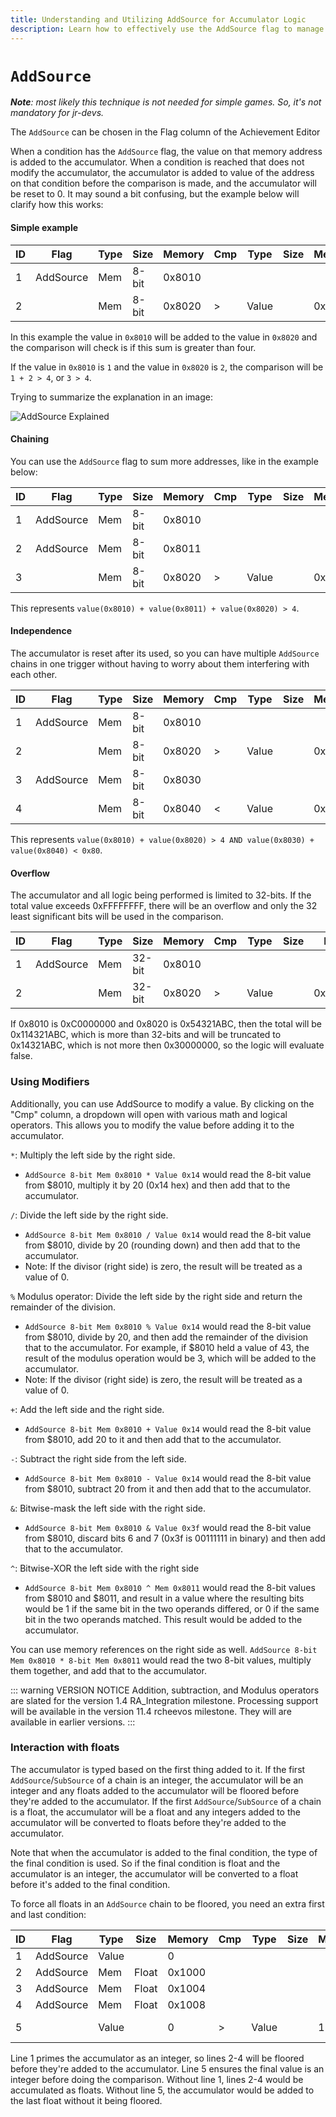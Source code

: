 ```yaml
---
title: Understanding and Utilizing AddSource for Accumulator Logic
description: Learn how to effectively use the AddSource flag to manage accumulators in achievement conditions, including chaining, modifiers, overflow handling, and interactions with float values.
---
```


# `AddSource`

_**Note**: most likely this technique is not needed for simple games. So, it's not mandatory for jr-devs._

The `AddSource` can be chosen in the Flag column of the Achievement Editor

When a condition has the `AddSource` flag, the value on that memory address is added to the accumulator. When a condition is reached that does not modify the accumulator, the accumulator is added to value of the address on that condition before the comparison is made, and the accumulator will be reset to 0. It may sound a bit confusing, but the example below will clarify how this works:

#### Simple example

| ID  | Flag      | Type | Size  | Memory | Cmp | Type  | Size | Mem/Val | Hits  |
| --- | --------- | ---- | ----- | ------ | --- | ----- | ---- | ------- | ----- |
| 1   | AddSource | Mem  | 8-bit | 0x8010 |     |       |      |         |       |
| 2   |           | Mem  | 8-bit | 0x8020 | >   | Value |      | 0x04    | 0 (0) |

In this example the value in `0x8010` will be added to the value in `0x8020` and the comparison will check is if this sum is greater than four.

If the value in `0x8010` is `1` and the value in `0x8020` is `2`, the comparison will be `1 + 2 > 4`, or `3 > 4`.

Trying to summarize the explanation in an image:

![`AddSource` Explained](https://user-images.githubusercontent.com/8508804/42702180-1712bca0-869f-11e8-9949-11021fa891bb.png)

#### Chaining

You can use the `AddSource` flag to sum more addresses, like in the example below:

| ID  | Flag      | Type | Size  | Memory | Cmp | Type  | Size | Mem/Val | Hits  |
| --- | --------- | ---- | ----- | ------ | --- | ----- | ---- | ------- | ----- |
| 1   | AddSource | Mem  | 8-bit | 0x8010 |     |       |      |         |       |
| 2   | AddSource | Mem  | 8-bit | 0x8011 |     |       |      |         |       |
| 3   |           | Mem  | 8-bit | 0x8020 | >   | Value |      | 0x04    | 0 (0) |

This represents `value(0x8010) + value(0x8011) + value(0x8020) > 4`.

#### Independence

The accumulator is reset after its used, so you can have multiple `AddSource` chains in one trigger without having to worry about them interfering with each other.

| ID  | Flag      | Type | Size  | Memory | Cmp | Type  | Size | Mem/Val | Hits  |
| --- | --------- | ---- | ----- | ------ | --- | ----- | ---- | ------- | ----- |
| 1   | AddSource | Mem  | 8-bit | 0x8010 |     |       |      |         |       |
| 2   |           | Mem  | 8-bit | 0x8020 | >   | Value |      | 0x04    | 0 (0) |
| 3   | AddSource | Mem  | 8-bit | 0x8030 |     |       |      |         |       |
| 4   |           | Mem  | 8-bit | 0x8040 | <   | Value |      | 0x80    | 0 (0) |

This represents `value(0x8010) + value(0x8020) > 4 AND value(0x8030) + value(0x8040) < 0x80`.

#### Overflow

The accumulator and all logic being performed is limited to 32-bits. If the total value exceeds 0xFFFFFFFF, there will be an overflow and only the 32 least significant bits will be used in the comparison.

| ID  | Flag      | Type | Size   | Memory | Cmp | Type  | Size | Mem/Val    | Hits  |
| --- | --------- | ---- | ------ | ------ | --- | ----- | ---- | ---------- | ----- |
| 1   | AddSource | Mem  | 32-bit | 0x8010 |     |       |      |            |       |
| 2   |           | Mem  | 32-bit | 0x8020 | >   | Value |      | 0x30000000 | 0 (0) |

If 0x8010 is 0xC0000000 and 0x8020 is 0x54321ABC, then the total will be 0x114321ABC, which is more than 32-bits and will be truncated to 0x14321ABC, which is not more then 0x30000000, so the logic will evaluate false.

### Using Modifiers

Additionally, you can use AddSource to modify a value. By clicking on the "Cmp" column, a dropdown will open with various math and logical operators. This allows you to modify the value before adding it to the accumulator.

`*`: Multiply the left side by the right side.

- `AddSource 8-bit Mem 0x8010 * Value 0x14` would read the 8-bit value from $8010, multiply it by 20 (0x14 hex) and then add that to the accumulator.

`/`: Divide the left side by the right side.

- `AddSource 8-bit Mem 0x8010 / Value 0x14` would read the 8-bit value from $8010, divide by 20 (rounding down) and then add that to the accumulator.
- Note: If the divisor (right side) is zero, the result will be treated as a value of 0.

`%` Modulus operator: Divide the left side by the right side and return the remainder of the division.

- `AddSource 8-bit Mem 0x8010 % Value 0x14` would read the 8-bit value from $8010, divide by 20, and then add the remainder of the division that to the accumulator.  For example, if $8010 held a value of 43, the result of the modulus operation would be 3, which will be added to the accumulator.
- Note: If the divisor (right side) is zero, the result will be treated as a value of 0.

`+`: Add the left side and the right side.

- `AddSource 8-bit Mem 0x8010 + Value 0x14` would read the 8-bit value from $8010, add 20 to it and then add that to the accumulator.

`-`: Subtract the right side from the left side.

- `AddSource 8-bit Mem 0x8010 - Value 0x14` would read the 8-bit value from $8010, subtract 20 from it and then add that to the accumulator.

`&`: Bitwise-mask the left side with the right side.

- `AddSource 8-bit Mem 0x8010 & Value 0x3f` would read the 8-bit value from $8010, discard bits 6 and 7 (0x3f is 00111111 in binary) and then add that to the accumulator.

`^`: Bitwise-XOR the left side with the right side

- `AddSource 8-bit Mem 0x8010 ^ Mem 0x8011` would read the 8-bit values from $8010 and $8011, and result in a value where the resulting bits would be 1 if the same bit in the two operands differed, or 0 if the same bit in the two operands matched. This result would be added to the accumulator.

You can use memory references on the right side as well. `AddSource 8-bit Mem 0x8010 * 8-bit Mem 0x8011` would read the two 8-bit values, multiply them together, and add that to the accumulator.

::: warning VERSION NOTICE
Addition, subtraction, and Modulus operators are slated for the version 1.4 RA_Integration milestone. Processing support will be available in the version 11.4 rcheevos milestone. They will are available in earlier versions.
:::

### Interaction with floats

The accumulator is typed based on the first thing added to it. If the first `AddSource`/`SubSource` of a chain is an integer, the accumulator will be an integer and any floats added to the accumulator will be floored before they're added to the accumulator. If the first `AddSource`/`SubSource` of a chain is a float, the accumulator will be a float and any integers added to the accumulator will be converted to floats before they're added to the accumulator.

Note that when the accumulator is added to the final condition, the type of the final condition is used. So if the final condition is float and the accumulator is an integer, the accumulator will be converted to a float before it's added to the final condition.

To force all floats in an `AddSource` chain to be floored, you need an extra first and last condition:

| ID  | Flag      | Type  | Size  | Memory | Cmp | Type  | Size | Mem/Val | Hits  |
| --- | --------- | ----- | ----- | ------ | --- | ----- | ---- | ------- | ----- |
| 1   | AddSource | Value |       | 0      |     |       |      |         |       |
| 2   | AddSource | Mem   | Float | 0x1000 |     |       |      |         |       |
| 3   | AddSource | Mem   | Float | 0x1004 |     |       |      |         |       |
| 4   | AddSource | Mem   | Float | 0x1008 |     |       |      |         |       |
| 5   |           | Value |       | 0      | >   | Value |      | 12      | 0 (0) |

Line 1 primes the accumulator as an integer, so lines 2-4 will be floored before they're added to the accumulator. Line 5 ensures the final value is an integer before doing the comparison. Without line 1, lines 2-4 would be accumulated as floats. Without line 5, the accumulator would be added to the last float without it being floored.
